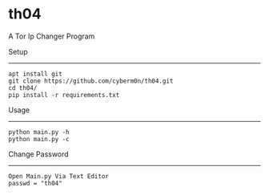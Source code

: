 # th04
A Tor Ip Changer Program

Setup
____________________________________________
```
apt install git
git clone https://github.com/cyberm0n/th04.git
cd th04/
pip install -r requirements.txt
```

Usage
____________________________________________
```
python main.py -h
python main.py -c
```

Change Password
____________________________________________
```
Open Main.py Via Text Editor
passwd = "th04"

```
